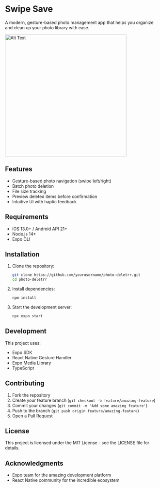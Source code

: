 # Swipe Save

A modern, gesture-based photo management app that helps you organize and clean up your photo library with ease.

<img src="./assets/gifs/test_gif.gif" alt="Alt Text" height="400" />

## Features

- Gesture-based photo navigation (swipe left/right)
- Batch photo deletion
- File size tracking
- Preview deleted items before confirmation
- Intuitive UI with haptic feedback

## Requirements

- iOS 13.0+ / Android API 21+
- Node.js 14+
- Expo CLI

## Installation

1. Clone the repository:

   ```bash
   git clone https://github.com/yourusername/photo-deletrr.git
   cd photo-deletrr
   ```

2. Install dependencies:

   ```bash
   npm install
   ```

3. Start the development server:
   ```bash
   npx expo start
   ```

## Development

This project uses:

- Expo SDK
- React Native Gesture Handler
- Expo Media Library
- TypeScript

## Contributing

1. Fork the repository
2. Create your feature branch (`git checkout -b feature/amazing-feature`)
3. Commit your changes (`git commit -m 'Add some amazing feature'`)
4. Push to the branch (`git push origin feature/amazing-feature`)
5. Open a Pull Request

## License

This project is licensed under the MIT License - see the LICENSE file for details.

## Acknowledgments

- Expo team for the amazing development platform
- React Native community for the incredible ecosystem
